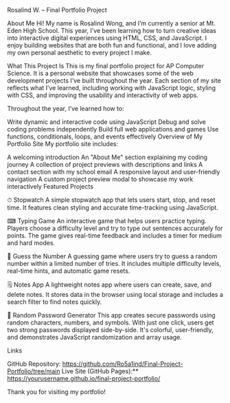 Rosalind W. – Final Portfolio Project

About Me Hi! My name is Rosalind Wong, and I’m currently a senior at Mt. Eden High School. This year, I’ve been learning how to turn creative ideas into interactive digital experiences using HTML, CSS, and JavaScript. I enjoy building websites that are both fun and functional, and I love adding my own personal aesthetic to every project I make.

What This Project Is This is my final portfolio project for AP Computer Science. It is a personal website that showcases some of the web development projects I’ve built throughout the year. Each section of my site reflects what I’ve learned, including working with JavaScript logic, styling with CSS, and improving the usability and interactivity of web apps.

Throughout the year, I’ve learned how to:

Write dynamic and interactive code using JavaScript
Debug and solve coding problems independently
Build full web applications and games
Use functions, conditionals, loops, and events effectively
Overview of My Portfolio Site My portfolio site includes:

A welcoming introduction
An "About Me" section explaining my coding journey
A collection of project previews with descriptions and links
A contact section with my school email
A responsive layout and user-friendly navigation
A custom project preview modal to showcase my work interactively
Featured Projects

⏱ Stopwatch A simple stopwatch app that lets users start, stop, and reset time. It features clean styling and accurate time-tracking using JavaScript.

⌨ Typing Game An interactive game that helps users practice typing. Players choose a difficulty level and try to type out sentences accurately for points. The game gives real-time feedback and includes a timer for medium and hard modes.

🔢 Guess the Number A guessing game where users try to guess a random number within a limited number of tries. It includes multiple difficulty levels, real-time hints, and automatic game resets.

🗒 Notes App A lightweight notes app where users can create, save, and delete notes. It stores data in the browser using local storage and includes a search filter to find notes quickly.

🔐 Random Password Generator This app creates secure passwords using random characters, numbers, and symbols. With just one click, users get two strong passwords displayed side-by-side. It's colorful, user-friendly, and demonstrates JavaScript randomization and array usage.

Links

GitHub Repository: https://github.com/Ro5a1ind/Final-Project-Portfolio/tree/main
Live Site (GitHub Pages):** https://yourusername.github.io/final-project-portfolio/

Thank you for visiting my portfolio!

